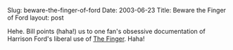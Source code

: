 Slug: beware-the-finger-of-ford
Date: 2003-06-23
Title: Beware the Finger of Ford
layout: post

Hehe. Bill points (haha!) us to one fan&#39;s obsessive documentation of Harrison Ford&#39;s liberal use of <a href="http://www.apartment42.com/fingergallery.htm">The Finger</a>. Haha!
